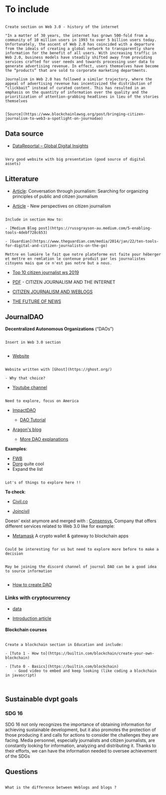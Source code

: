 # To include


```{note}

Create section on Web 3.0 - history of the internet

"In a matter of 30 years, the internet has grown 500-fold from a community of 10 million users in 1993 to over 5 billion users today. Unfortunately, the ascent of Web 2.0 has coincided with a departure from the ideals of creating a global network to transparently share information for the benefit of all users. With increasing traffic in Web 2.0, business models have steadily shifted away from providing services crafted for user needs and towards processing user data to generate advertising revenue. In effect, users themselves have become the “products” that are sold to corporate marketing departments.

Journalism in Web 2.0 has followed a similar trajectory, where the appeal of advertising revenue has incentivized the distribution of “clickbait” instead of curated content. This has resulted in an emphasis on the quantity of information over the quality and the prioritization of attention-grabbing headlines in lieu of the stories themselves


[Source](https://www.blockchainlawsg.org/post/bringing-citizen-journalism-to-web3-a-spotlight-on-journodao)

```

## Data source

- [DataReportal – Global Digital Insights](https://datareportal.com/global-digital-overview)

```{note}

Very good website with big presentation (good source of digital assets)

```




## Litterature


- [Article](https://journals.sagepub.com/doi/10.1177/1464884915571298): Conversation through journalism: Searching for organizing principles of public and citizen journalism

- [Article](https://journals.sagepub.com/doi/full/10.1177/2059436419836459) - New perspectives on citizen journalism

```{note}

Include in section How to:

- [Medium Blog post](https://russgrayson-au.medium.com/5-enabling-tools-4debf728c653)

- [Guardian](https://www.theguardian.com/media/2014/jan/22/ten-tools-for-digital-and-citizen-journalists-on-the-go)

Mettre en lumière le fait que notre plateforme est faite pour héberger et mettre en remlation le contenue produit par les journalistes citoyens mais que ce n'est pas notre but a nous.

```

- [Top 10 citizen journalist ws 2019](https://citizenjournalistnow.com/index.php/2019/11/29/top-10-citizen-journalism-websites/)

- [PDF](https://www.ritimo.org/IMG/pdf/Mapping_Digital_Media-4.pdf) - CITIZEN JOURNALISM AND THE INTERNET

- [CITIZEN JOURNALISM AND WEBLOGS](https://caluniv.ac.in/global-mdia-journal/COMMENT-2016-NOV/C2.pdf)

- [THE FUTURE OF NEWS](https://www.academia.edu/172313/Citizen_Journalism_Motivations_Methods_and_Momentum)



## JournalDAO

**Decentralized Autonomous Organizations** (“DAOs”)

```{note}

Insert in Web 3.0 section 


```

- [Website](https://journodao.xyz/)

```{note}

Website written with [Ghost](https://ghost.org/)

- Why that choice? 

```

- [Youtube channel](https://www.youtube.com/@journodao4681)

```{note}

Need to explore, focus on America

```

- [ImpactDAO](https://impactdaos.xyz/)
    - [DAO Tutorial](https://impactdaos.xyz/what-is-a-dao)


- [Aragon's blog](https://blog.aragon.org/)
    - [More DAO explanations](https://blog.aragon.org/a-dao-defined-the-big-picture/)
    
**Examples**:

- [FWB](https://www.fwb.help/)
- [Dorg](https://www.dorg.tech/) quite cool
- Expand the list

```{note}

Lot's of things to explore here !!

```


**To check**:

- [Civil.co](https://civil.co/) 

- [Joincivil](https://joincivil.com/)

Doesn' exist anymore and merged with : [Consensys](https://consensys.io/), Company that offers different services related to Web 3.0 like for example:
- [Metamask](https://metamask.io/) A crypto wallet & gateway to blockchain apps

```{note}

Could be interesting for us but need to explore more before to make a decision

```

```{warning}

May be joining the discord channel of journal DAO can be a good idea to source information


```

- [How to create DAO](https://www.blockchain-council.org/dao/how-to-create-run-a-dao-a-comprehensive-guide/?gad=1&gclid=Cj0KCQiAgK2qBhCHARIsAGACuzkwBxZj3M1nOdF1M8eljlp_HgkbYUeXoL9iDQYWWt8Nmes0r7JI-LcaAraSEALw_wcB)


### Links with cryptocurrency

- [data](https://www.statista.com/statistics/1202503/global-cryptocurrency-user-base/)


- [Introduction article](https://www.blockchainlawsg.org/post/bringing-citizen-journalism-to-web3-a-spotlight-on-journodao)


#### Blockchain courses

```{note}

Create a blockchain section in Education and include:

- [Tuto 1 - How to](https://builtin.com/blockchain/create-your-own-blockchain) 

- [Tuto 0 - Basics](https://builtin.com/blockchain)
    - Good video to embed and keep looking (like coding a blockchain in javascript)



```



## Sustainable dvpt goals

### SDG 16

SDG 16 not only recognizes the importance of obtaining information for achieving sustainable development, but it also promotes the protection of those producing it and calls for actions to consider the challenges they are facing. Media personnel, especially journalists and citizen journalists, are constantly looking for information, analyzing and distributing it. Thanks to their efforts, we can have the information needed to oversee achievement of the SDGs



## Questions

```{important}

What is the difference between Weblogs and blogs ?

```
